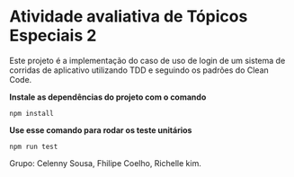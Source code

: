 # Atividade avaliativa de Tópicos Especiais 2

Este projeto é a implementação do caso de uso de login de um sistema de corridas de aplicativo utilizando TDD e seguindo os padrões do Clean Code.

<strong>Instale as dependências do projeto com o comando</strong>

```shell
npm install
```

<strong>Use esse comando para rodar os teste unitários</strong>

```shell
npm run test
```

Grupo: 
Celenny Sousa,
Fhilipe Coelho,
Richelle kim.

